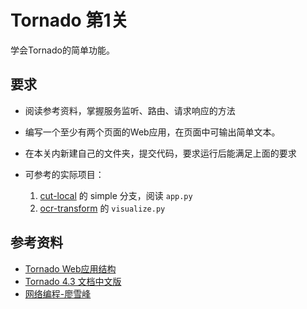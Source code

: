 # Tornado 第1关

学会Tornado的简单功能。

## 要求

- 阅读参考资料，掌握服务监听、路由、请求响应的方法
- 编写一个至少有两个页面的Web应用，在页面中可输出简单文本。
- 在本关内新建自己的文件夹，提交代码，要求运行后能满足上面的要求

- 可参考的实际项目：
  1. [cut-local](https://github.com/tripitakas/cut-local/tree/simple) 的 simple 分支，阅读 `app.py`
  2. [ocr-transform](https://github.com/tripitakas/tripitaka-data/tree/master/ocr-transform) 的 `visualize.py`

## 参考资料

- [Tornado Web应用结构](https://segmentfault.com/a/1190000004240965)
- [Tornado 4.3 文档中文版](https://tornado-zh.readthedocs.io/zh/latest/)
- [网络编程-廖雪峰](https://www.liaoxuefeng.com/wiki/0014316089557264a6b348958f449949df42a6d3a2e542c000/0014320037274136d31bd9979d648cd822375394e29a871000)